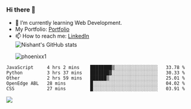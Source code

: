 ### Hi there 👋

<!--
**phoenixx1/phoenixx1** is a ✨ _special_ ✨ repository because its `README.md` (this file) appears on your GitHub profile.

Here are some ideas to get you started:

- 🔭 I’m currently working on ...
- 🌱 I’m currently learning ...
- 👯 I’m looking to collaborate on ...
- 🤔 I’m looking for help with ...
- 💬 Ask me about ...
- 📫 How to reach me: ...
- 😄 Pronouns: ...
- ⚡ Fun fact: ...
-->
- 🌱 I’m currently learning Web Development.
- My Portfolio: [Portfolio](https://phoenixx1.github.io/)
- 📫 How to reach me: [LinkedIn](https://www.linkedin.com/in/nishant-saxena-2609/)  
![Nishant's GitHub stats](https://github-readme-stats.vercel.app/api?username=phoenixx1&count_private=true)<p><img align="center" src="https://github-readme-streak-stats.herokuapp.com/?user=phoenixx1&" alt="phoenixx1" /></p>  
<!--START_SECTION:waka-->
```text
JavaScript     4 hrs 2 mins    ████████▒░░░░░░░░░░░░░░░░   33.78 % 
Python         3 hrs 37 mins   ███████▓░░░░░░░░░░░░░░░░░   30.33 % 
Other          2 hrs 59 mins   ██████▒░░░░░░░░░░░░░░░░░░   25.01 % 
OpenEdge ABL   28 mins         █░░░░░░░░░░░░░░░░░░░░░░░░   04.02 % 
CSS            27 mins         █░░░░░░░░░░░░░░░░░░░░░░░░   03.91 % 
```
<!--END_SECTION:waka-->

![](https://komarev.com/ghpvc/?username=phoenixx1&style=plastic)

<!-- ![Visitor Count](https://profile-counter.glitch.me/phoenixx1/count.svg) -->
